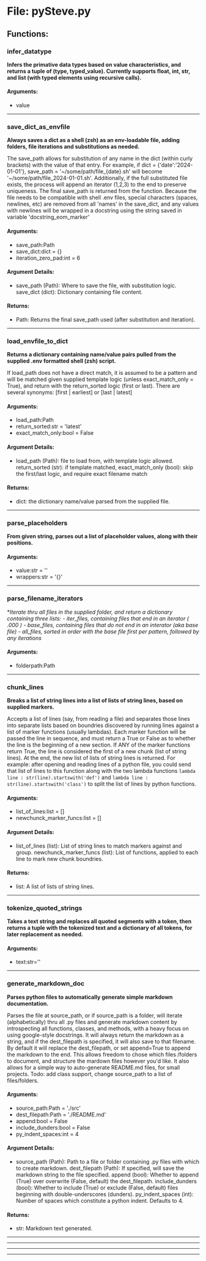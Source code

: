 # File: pySteve.py
## Functions:
### infer_datatype
**Infers the primative data types based on value characteristics, and returns a tuple of (type, typed_value). Currently supports float, int, str, and list (with typed elements using recursive calls).**

#### Arguments:
- value
---
### save_dict_as_envfile
**Always saves a dict as a shell (zsh) as an env-loadable file, adding folders, file iterations and substitutions as needed.**

The save_path allows for substitution of any name in the dict (within curly brackets) with the value of that entry. For example, if dict = {'date':'2024-01-01'}, save_path = '~/some/path/file_{date}.sh' will become '~/some/path/file_2024-01-01.sh'. Additionally, if the full substituted file exists, the process will append an iterator (1,2,3) to the end to preserve uniqueness. The final save_path is returned from the function. Because the file needs to be compatible with shell .env files, special characters (spaces, newlines, etc) are removed from all 'names' in the save_dict, and any values with newlines will be wrapped in a docstring using the string saved in variable 'docstring_eom_marker'
#### Arguments:
- save_path:Path
- save_dict:dict = {}
- iteration_zero_pad:int = 6
#### Argument Details:
- save_path (Path): Where to save the file, with substitution logic. save_dict (dict): Dictionary containing file content.
#### Returns:
- Path: Returns the final save_path used (after substitution and iteration).
---
### load_envfile_to_dict
**Returns a dictionary containing name/value pairs pulled from the supplied .env formatted shell (zsh) script.**

If load_path does not have a direct match, it is assumed to be a pattern and will be matched given supplied template logic (unless exact_match_only = True), and return with the return_sorted logic (first or last). There are several synonyms: [first | earliest] or [last | latest]
#### Arguments:
- load_path:Path
- return_sorted:str = 'latest'
- exact_match_only:bool = False
#### Argument Details:
- load_path (Path): file to load from, with template logic allowed. return_sorted (str): if template matched, exact_match_only (bool): skip the first/last logic, and require exact filename match
#### Returns:
- dict: the dictionary name/value parsed from the supplied file.
---
### parse_placeholders
**From given string, parses out a list of placeholder values, along with their positions.**

#### Arguments:
- value:str = ''
- wrappers:str = '{}'
---
### parse_filename_iterators
**Iterate thru all files in the supplied folder, and return a dictionary containing three lists: - iter_files, containing files that end in an iterator ( *.000 ) - base_files, containing files that do not end in an interator (aka base file) - all_files, sorted in order with the base file first per pattern, followed by any iterations**

#### Arguments:
- folderpath:Path
---
### chunk_lines
**Breaks a list of string lines into a list of lists of string lines, based on supplied markers.**

Accepts a list of lines (say, from reading a file) and separates those lines into separate lists based on boundries discovered by running lines against a list of marker functions (usually lambdas). Each marker function will be passed the line in sequence, and must return a True or False as to whether the line is the beginning of a new section. If ANY of the marker functions return True, the line is considered the first of a new chunk (list of string lines). At the end, the new list of lists of string lines is returned. For example: after opening and reading lines of a python file, you could send that list of lines to this function along with the two lambda functions ` lambda line : str(line).startswith('def') ` and ` lambda line : str(line).startswith('class') ` to split the list of lines by python functions.
#### Arguments:
- list_of_lines:list = []
- newchunck_marker_funcs:list = []
#### Argument Details:
- list_of_lines (list): List of string lines to match markers against and group. newchunck_marker_funcs (list): List of functions, applied to each line to mark new chunk boundries.
#### Returns:
- list: A list of lists of string lines.
---
### tokenize_quoted_strings
**Takes a text string and replaces all quoted segments with a token, then returns a tuple with the tokenized text and a dictionary of all tokens, for later replacement as needed.**

#### Arguments:
- text:str=''
---
### generate_markdown_doc
**Parses python files to automatically generate simple markdown documentation.**

Parses the file at source_path, or if source_path is a folder, will iterate (alphabetically) thru all .py files and generate markdown content by introspecting all functions, classes, and methods, with a heavy focus on using google-style docstrings. It will always return the markdown as a string, and if the dest_filepath is specified, it will also save to that filename. By default it will replace the dest_filepath, or set append=True to append the markdown to the end. This allows freedom to chose which files /folders to document, and structure the mardown files however you'd like. It also allows for a simple way to auto-generate README.md files, for small projects. Todo: add class support, change source_path to a list of files/folders.
#### Arguments:
- source_path:Path = './src'
- dest_filepath:Path = './README.md'
- append:bool = False
- include_dunders:bool = False
- py_indent_spaces:int = 4
#### Argument Details:
- source_path (Path): Path to a file or folder containing .py files with which to create markdown. dest_filepath (Path): If specified, will save the markdown string to the file specified. append (bool): Whether to append (True) over overwrite (False, default) the dest_filepath. include_dunders (bool): Whether to include (True) or exclude (False, default) files beginning with double-underscores (dunders). py_indent_spaces (int): Number of spaces which constitute a python indent. Defaults to 4.
#### Returns:
- str: Markdown text generated.
---
---
---
---


